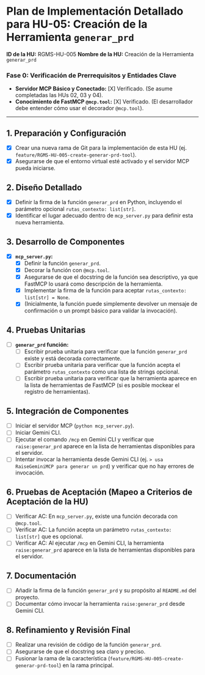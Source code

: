 # Plan de Implementación Detallado para HU-05: Creación de la Herramienta `generar_prd`

**ID de la HU:** RGMS-HU-005
**Nombre de la HU:** Creación de la Herramienta `generar_prd`

### Fase 0: Verificación de Prerrequisitos y Entidades Clave

*   **Servidor MCP Básico y Conectado:** [X] Verificado. (Se asume completadas las HUs 02, 03 y 04).
*   **Conocimiento de FastMCP `@mcp.tool`:** [X] Verificado. (El desarrollador debe entender cómo usar el decorador `@mcp.tool`).

---

## 1. Preparación y Configuración

- [X] Crear una nueva rama de Git para la implementación de esta HU (ej. `feature/RGMS-HU-005-create-generar-prd-tool`).
- [X] Asegurarse de que el entorno virtual esté activado y el servidor MCP pueda iniciarse.

## 2. Diseño Detallado

- [X] Definir la firma de la función `generar_prd` en Python, incluyendo el parámetro opcional `rutas_contexto: list[str]`.
- [X] Identificar el lugar adecuado dentro de `mcp_server.py` para definir esta nueva herramienta.

## 3. Desarrollo de Componentes

- [X] **`mcp_server.py`:**
    - [X] Definir la función `generar_prd`.
    - [X] Decorar la función con `@mcp.tool`.
    - [X] Asegurarse de que el docstring de la función sea descriptivo, ya que FastMCP lo usará como descripción de la herramienta.
    - [X] Implementar la firma de la función para aceptar `rutas_contexto: list[str] = None`.
    - [X] (Inicialmente, la función puede simplemente devolver un mensaje de confirmación o un prompt básico para validar la invocación).

## 4. Pruebas Unitarias

- [ ] **`generar_prd` función:**
    - [ ] Escribir prueba unitaria para verificar que la función `generar_prd` existe y está decorada correctamente.
    - [ ] Escribir prueba unitaria para verificar que la función acepta el parámetro `rutas_contexto` como una lista de strings opcional.
    - [ ] Escribir prueba unitaria para verificar que la herramienta aparece en la lista de herramientas de FastMCP (si es posible mockear el registro de herramientas).

## 5. Integración de Componentes

- [ ] Iniciar el servidor MCP (`python mcp_server.py`).
- [ ] Iniciar Gemini CLI.
- [ ] Ejecutar el comando `/mcp` en Gemini CLI y verificar que `raise:generar_prd` aparece en la lista de herramientas disponibles para el servidor.
- [ ] Intentar invocar la herramienta desde Gemini CLI (ej. `> usa RaiseGeminiMCP para generar un prd`) y verificar que no hay errores de invocación.

## 6. Pruebas de Aceptación (Mapeo a Criterios de Aceptación de la HU)

- [ ] Verificar AC: En `mcp_server.py`, existe una función decorada con `@mcp.tool`.
- [ ] Verificar AC: La función acepta un parámetro `rutas_contexto: list[str]` que es opcional.
- [ ] Verificar AC: Al ejecutar `/mcp` en Gemini CLI, la herramienta `raise:generar_prd` aparece en la lista de herramientas disponibles para el servidor.

## 7. Documentación

- [ ] Añadir la firma de la función `generar_prd` y su propósito al `README.md` del proyecto.
- [ ] Documentar cómo invocar la herramienta `raise:generar_prd` desde Gemini CLI.

## 8. Refinamiento y Revisión Final

- [ ] Realizar una revisión de código de la función `generar_prd`.
- [ ] Asegurarse de que el docstring sea claro y preciso.
- [ ] Fusionar la rama de la característica (`feature/RGMS-HU-005-create-generar-prd-tool`) en la rama principal.
